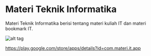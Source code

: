 # Materi Teknik Informatika
Materi Teknik Informatika berisi tentang materi kuliah IT dan materi bookmark IT.

![alt tag](https://4.bp.blogspot.com/-J6sw0wWs8Lg/V1MpHjvuBQI/AAAAAAAAE8Y/Gcq1n59g4kIO-3siRnHDcKVtJ9g5FgVugCLcB/s1600/Materi%2BIT%2B-%2B1.jpg)

https://play.google.com/store/apps/details?id=com.materi.it.app
